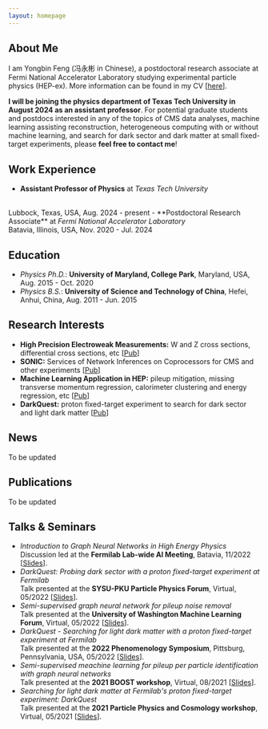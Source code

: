 ```yaml
---
layout: homepage
---
```


## About Me

I am Yongbin Feng (冯永彬 in Chinese), a postdoctoral research associate at Fermi National Accelerator Laboratory studying experimental particle physics (HEP-ex). More information can be found in my CV [<a href="files/cv/cv_feng.pdf">here</a>].

**I will be joining the physics department of Texas Tech University in August 2024 as an assistant professor**. For potential graduate students and postdocs interested in any of the topics of CMS data analyses, machine learning assisting reconstruction, heterogeneous computing with or without machine learning, and search for dark sector and dark matter at small fixed-target experiments, please **feel free to contact me**! 

## Work Experience
- **Assistant Professor of Physics** at <em>Texas Tech University</em>
<br>
Lubbock, Texas, USA, Aug. 2024 - present
- **Postdoctoral Research Associate** at <em>Fermi National Accelerator Laboratory</em>
<br> 
Batavia, Illinois, USA, Nov. 2020 - Jul. 2024

## Education

- <em>Physics Ph.D.</em>: **University of Maryland, College Park**, Maryland, USA, Aug. 2015 - Oct. 2020
- <em>Physics B.S.</em>: **University of Science and Technology of China**, Hefei, Anhui, China, Aug. 2011 - Jun. 2015

## Research Interests

- **High Precision Electroweak Measurements:** W and Z cross sections, differential cross sections, etc [<a href="https://cds.cern.ch/record/2868090">Pub</a>]
- **SONIC:** Services of Network Inferences on Coprocessors for CMS and other experiments [<a href="https://arxiv.org/abs/2402.15366">Pub</a>]
- **Machine Learning Application in HEP:** pileup mitigation, missing transverse momentum regression, calorimeter clustering and energy regression, etc [<a href="https://arxiv.org/abs/2203.15823">Pub</a>]
- **DarkQuest:** proton fixed-target experiment to search for dark sector and light dark matter [<a href="https://arxiv.org/abs/2203.08322">Pub</a>]

## News

To be updated

## Publications

To be updated

## Talks & Seminars
- <em>Introduction to Graph Neural Networks in High Energy Physics</em>
  <br>
  Discussion led at the **Fermilab Lab-wide AI Meeting**, Batavia, 11/2022 [<a href="files/slides/intro_to_gnn.pdf">Slides</a>].
- <em>DarkQuest: Probing dark sector with a proton fixed-target experiment at Fermilab</em>
  <br>
  Talk presented at the **SYSU-PKU Particle Physics Forum**, Virtual, 05/2022 [<a href="files/slides/DQ_PKU_May22.pdf">Slides</a>].
- <em>Semi-supervised graph neural network for pileup noise removal</em>
  <br>
  Talk presented at the **University of Washington Machine Learning Forum**, Virtual, 05/2022 [<a href="files/slides/SSLPUPPI_UWEPE_May3.pdf">Slides</a>].
- <em>DarkQuest - Searching for light dark matter with a proton fixed-target experiment at Fermilab</em>
  <br>
  Talk presented at the **2022 Phenomenology Symposium**, Pittsburg, Pennsylvania, USA, 05/2022 [<a href="files/slides/DQ_Pheno_May9th_v0.pdf">Slides</a>].
- <em>Semi-supervised meachine learning for pileup per particle identification with graph neural networks</em>
  <br>
  Talk presented at the **2021 BOOST workshop**, Virtual, 08/2021 [<a href="files/slides/GNNPUPPI_BOOST.pdf">Slides</a>].
- <em>Searching for light dark matter at Fermilab's proton fixed-target experiment: DarkQuest</em>
  <br>
  Talk presented at the **2021 Particle Physics and Cosmology workshop**, Virtual, 05/2021 [<a href="files/slides/DQ_PPC_0520_v1.pdf">Slides</a>].

